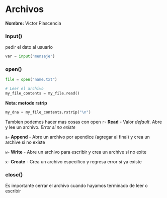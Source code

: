 # Archivos
__Nombre:__ Victor Plascencia

### Input()
pedir el dato al usuario
```python
var = input("mensaje")
```

### open()
```python
file = open("name.txt")

# Leer el archivo
my_file_contents = my_file.read()
```
**Nota: metodo rstrip**
```python
my_dna = my_file_contents.rstrip("\n")
```
Tambien podemos hacer mas cosas con open
`r`- **Read** - Valor _default_. Abre y lee un archivo. _Error si no existe_

`a`- **Append** - Abre un archivo por apendice (agregar al final) y crea un archive si no existe

`w`- **Write** - Abre un archivo para escribir y crea un archive si no exite

`x`- **Create** - Crea un archivo específico y regresa error si ya existe

### close()
Es importante cerrar el archivo cuando hayamos terminado de leer o escribir